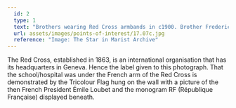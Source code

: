 ```yaml
---
  id: 2
  type: 1
  text: "Brothers wearing Red Cross armbands in c1900. Brother Frederick is seated in the picture."
  url: assets/images/points-of-interest/17.07c.jpg
  reference: "Image: The Star in Marist Archive"
---
```


The Red Cross, established in 1863, is an international organisation that has its headquarters in Geneva. Hence the label given to this photograph. That the school/hospital was under the French arm of the Red Cross is demonstrated by the Tricolour Flag hung on the wall with a picture of the then French President Émile Loubet and the monogram RF (République Française) displayed beneath.
       